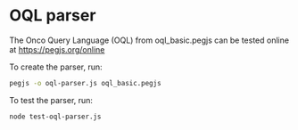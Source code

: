 # OQL parser

The Onco Query Language (OQL) from oql_basic.pegjs can be tested online at https://pegjs.org/online

To create the parser, run:
```bash
pegjs -o oql-parser.js oql_basic.pegjs
```

To test the parser, run:
```bash
node test-oql-parser.js
```
